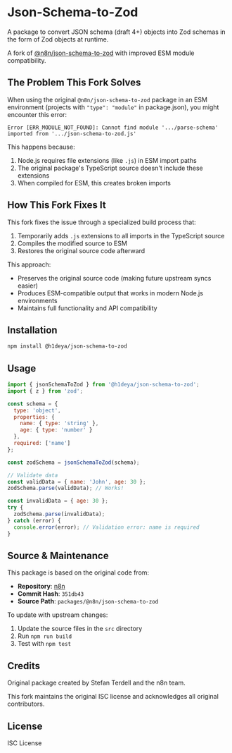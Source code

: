 # Json-Schema-to-Zod

A package to convert JSON schema (draft 4+) objects into Zod schemas in the form of Zod objects at runtime.

A fork of [@n8n/json-schema-to-zod](https://github.com/n8n-io/n8n/tree/master/packages/%40n8n/json-schema-to-zod) with improved ESM module compatibility.

## The Problem This Fork Solves

When using the original `@n8n/json-schema-to-zod` package in an ESM environment (projects with `"type": "module"` in package.json), you might encounter this error:

```
Error [ERR_MODULE_NOT_FOUND]: Cannot find module '.../parse-schema' imported from '.../json-schema-to-zod.js'
```

This happens because:
1. Node.js requires file extensions (like `.js`) in ESM import paths
2. The original package's TypeScript source doesn't include these extensions
3. When compiled for ESM, this creates broken imports

## How This Fork Fixes It

This fork fixes the issue through a specialized build process that:
1. Temporarily adds `.js` extensions to all imports in the TypeScript source
2. Compiles the modified source to ESM
3. Restores the original source code afterward

This approach:
- Preserves the original source code (making future upstream syncs easier)
- Produces ESM-compatible output that works in modern Node.js environments
- Maintains full functionality and API compatibility

## Installation

```bash
npm install @h1deya/json-schema-to-zod
```

## Usage

```javascript
import { jsonSchemaToZod } from '@h1deya/json-schema-to-zod';
import { z } from 'zod';

const schema = {
  type: 'object',
  properties: {
    name: { type: 'string' },
    age: { type: 'number' }
  },
  required: ['name']
};

const zodSchema = jsonSchemaToZod(schema);

// Validate data
const validData = { name: 'John', age: 30 };
zodSchema.parse(validData); // Works!

const invalidData = { age: 30 };
try {
  zodSchema.parse(invalidData);
} catch (error) {
  console.error(error); // Validation error: name is required
}
```

## Source & Maintenance

This package is based on the original code from:
- **Repository**: [n8n](https://github.com/n8n-io/n8n)
- **Commit Hash**: `351db43`
- **Source Path**: `packages/@n8n/json-schema-to-zod`

To update with upstream changes:
1. Update the source files in the `src` directory
2. Run `npm run build`
3. Test with `npm test`

## Credits

Original package created by Stefan Terdell and the n8n team.

This fork maintains the original ISC license and acknowledges all original contributors.

## License

ISC License
